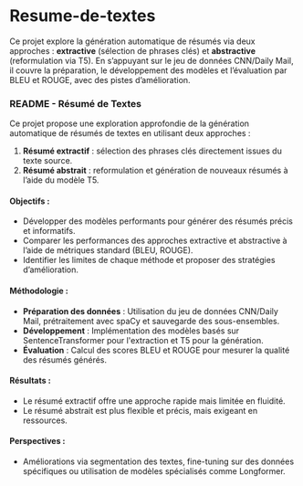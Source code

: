 # Resume-de-textes
Ce projet explore la génération automatique de résumés via deux approches : **extractive** (sélection de phrases clés) et **abstractive** (reformulation via T5). En s’appuyant sur le jeu de données CNN/Daily Mail, il couvre la préparation, le développement des modèles et l’évaluation par BLEU et ROUGE, avec des pistes d’amélioration.
### README - Résumé de Textes

Ce projet propose une exploration approfondie de la génération automatique de résumés de textes en utilisant deux approches : 

1. **Résumé extractif** : sélection des phrases clés directement issues du texte source.  
2. **Résumé abstrait** : reformulation et génération de nouveaux résumés à l’aide du modèle T5.

#### Objectifs :  
- Développer des modèles performants pour générer des résumés précis et informatifs.  
- Comparer les performances des approches extractive et abstractive à l’aide de métriques standard (BLEU, ROUGE).  
- Identifier les limites de chaque méthode et proposer des stratégies d’amélioration.

#### Méthodologie :  
- **Préparation des données** : Utilisation du jeu de données CNN/Daily Mail, prétraitement avec spaCy et sauvegarde des sous-ensembles.  
- **Développement** : Implémentation des modèles basés sur SentenceTransformer pour l'extraction et T5 pour la génération.  
- **Évaluation** : Calcul des scores BLEU et ROUGE pour mesurer la qualité des résumés générés.

#### Résultats :  
- Le résumé extractif offre une approche rapide mais limitée en fluidité.  
- Le résumé abstrait est plus flexible et précis, mais exigeant en ressources.  

#### Perspectives :  
- Améliorations via segmentation des textes, fine-tuning sur des données spécifiques ou utilisation de modèles spécialisés comme Longformer.  

